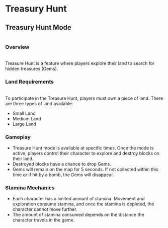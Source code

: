 # Treasury Hunt

## Treasury Hunt Mode

<figure><img src="../../.gitbook/assets/treasury hunt.gif" alt=""><figcaption></figcaption></figure>

### Overview

\
Treasure Hunt is a feature where players explore their land to search for hidden treasures (Gems).

### Land Requirements

\
To participate in the Treasure Hunt, players must own a piece of land. There are three types of land available:

* Small Land
* Medium Land
* Large Land

### Gameplay

* Treasure Hunt mode is available at specific times. Once the mode is active, players control their character to explore and destroy blocks on their land.
* Destroyed blocks have a chance to drop Gems.
* Gems will remain on the map for 5 seconds. If not collected within this time or if hit by a bomb, the Gems will disappear.

### Stamina Mechanics

* Each character has a limited amount of stamina. Movement and exploration consume stamina, and once the stamina is depleted, the character cannot move further.
* The amount of stamina consumed depends on the distance the character travels in the game.
